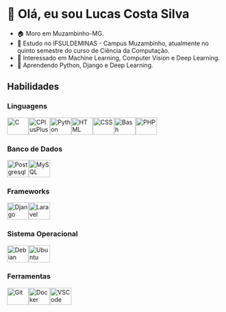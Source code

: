 <!--
[![Typing SVG](https://readme-typing-svg.demolab.com?font=JetBrains+Mono&weight=500&size=25&pause=1000&color=6AB3FF&center=true&vCenter=true&width=900&height=32&lines=Hi+there!+This+my+profile!;My+name+is+Lucas+Costa%2C+and+I'm+from+Brazil.;I'm+a+Bachelor's+student+in+Computer+Science.;I+am+a+beginner+and+I+seek+to+learn+and+improve+my+skills.;I'm+a+programming+enthusiast+always+looking+to+learn+more.)](https://git.io/typing-svg)
-->

<!-- Título do Perfil -->
# 👋 Olá, eu sou Lucas Costa Silva

<!-- Resumo -->
- 🏠 Moro em Muzambinho-MG.
- 🏫 Estudo no IFSULDEMINAS - Campus Muzambinho, atualmente no quinto semestre do curso de Ciência da Computação.
- 👀 Interessado em Machine Learning, Computer Vision e Deep Learning.
- 🌱 Aprendendo Python, Django e Deep Learning.

<!-- Título das Habilidades -->
## Habilidades

### Linguagens
<div style="display: flex; flex-wrap: wrap;">
  <img alt="C" height="40" width="50" src="https://cdn.jsdelivr.net/gh/devicons/devicon/icons/c/c-original.svg" />
  <img alt="CPlusPlus" height="40" width="50" src="https://cdn.jsdelivr.net/gh/devicons/devicon/icons/cplusplus/cplusplus-original.svg" />
  <img alt="Python" height="40" width="50" src="https://cdn.jsdelivr.net/gh/devicons/devicon/icons/python/python-original.svg" />
  <img alt="HTML" height="40" width="50" src="https://cdn.jsdelivr.net/gh/devicons/devicon/icons/html5/html5-original.svg" />
  <img alt="CSS" height="40" width="50" src="https://cdn.jsdelivr.net/gh/devicons/devicon/icons/css3/css3-original.svg" />
  <img alt="Bash" height="40" width="50" src="https://cdn.jsdelivr.net/gh/devicons/devicon/icons/bash/bash-original.svg" />
  <img alt="PHP" height="40" width="50" src="https://cdn.jsdelivr.net/gh/devicons/devicon/icons/php/php-original.svg" />
</div>

### Banco de Dados
<div style="display: flex; flex-wrap: wrap;">
  <img alt="Postgresql" height="40" width="50" src="https://cdn.jsdelivr.net/gh/devicons/devicon/icons/postgresql/postgresql-original.svg" />
  <img alt="MySQL" height="40" width="50" src="https://cdn.jsdelivr.net/gh/devicons/devicon/icons/mysql/mysql-original.svg" />
</div>

### Frameworks
<div style="display: flex; flex-wrap: wrap;">
  <img alt="Django" height="40" width="50" src="https://cdn.jsdelivr.net/gh/devicons/devicon/icons/django/django-plain.svg" />
  <img alt="Laravel" height="40" width="50" src="https://cdn.jsdelivr.net/gh/devicons/devicon/icons/laravel/laravel-plain.svg" />
</div>

### Sistema Operacional
<div style="display: flex; flex-wrap: wrap;">
  <img alt="Debian" height="40" width="50" src="https://cdn.jsdelivr.net/gh/devicons/devicon/icons/debian/debian-original.svg" />
  <img alt="Ubuntu" height="40" width="50" src="https://cdn.jsdelivr.net/gh/devicons/devicon/icons/ubuntu/ubuntu-plain.svg" />
</div>

### Ferramentas
<div style="display: flex; flex-wrap: wrap;">
  <img alt="Git" height="40" width="50" src="https://cdn.jsdelivr.net/gh/devicons/devicon/icons/git/git-original.svg" />
  <img alt="Docker" height="40" width="50" src="https://cdn.jsdelivr.net/gh/devicons/devicon/icons/docker/docker-original.svg" />
  <img alt="VSCode" height="40" width="50" src="https://cdn.jsdelivr.net/gh/devicons/devicon/icons/vscode/vscode-original.svg" />
  
</div>

<!-- Estatísticas do GitHub
<div align="center">
  <img height="180em" src="https://github-readme-stats.vercel.app/api?username=lucas-0331&show_icons=true&theme=highcontrast&include_all_commits=true&count_private=true"/>
  <img height="180em" src="https://github-readme-stats.vercel.app/api/top-langs/?username=lucas-0331&layout=compact&langs_count=7&theme=highcontrast"/>
</div>
 -->
